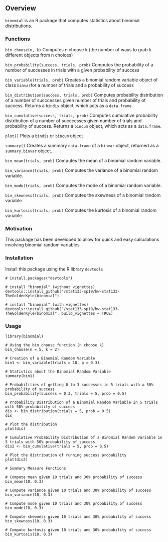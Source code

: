 ## Overview
`binomial` is an R package that computes statistics about binomial distributions.

### Functions
`bin_choose(n, k)` Computes n choose k (the number of ways to grab k different objects from n choices)

`bin_probability(success, trials, prob)` Computes the probability of a number of successes in trials with a given probability of success

`bin_variable(trials, prob)` Creates a binomial random variable object of class `binvar`for a number of trials and a probability of success

`bin_distribution(success, trials, prob)` Computes probability distribution of a number of succcesses given number of trials and probability of success. Returns a `bindis` object, which acts as a `data.frame`.

`bin_cumulative(success, trials, prob)` Computes cumulative probability distribution of a number of succcesses given number of trials and probability of success. Returns a `bincum` object, which acts as a `data.frame`.

`plot()` Plots a `bindis` or `bincum` object

`summary()` Creates a summary `data.frame` of a `binvar` object, returned as a `summary.binvar` object.

`bin_mean(trials, prob)` Computes the mean of a binomial random variable.

`bin_variance(trials, prob)` Computes the variance of a binomial random variable.

`bin_mode(trials, prob)` Computes the mode of a binomial random variable.

`bin_skewness(trials, prob)` Computes the skewness of a binomial random variable.

`bin_kurtosis(trials, prob)` Computes the kurtosis of a binomial random variable.

### Motivation
This package has been developed to allow for quick and easy calculations involving binomial random variables

### Installation
Install this package using the R library `devtools`
```
# install.packages("devtools") 

# install "binomial" (without vignettes)
devtools::install_github("/stat133-sp19/hw-stat133-TheGoldenKyle/binomial")

# install "binomial" (with vignettes)
devtools::install_github("/stat133-sp19/hw-stat133-TheGoldenKyle/binomial", build_vignettes = TRUE)
```

### Usage
```
library(binomial)

# Using the bin_choose function (n choose k)
bin_choose(n = 5, k = 2)

# Creation of a Binomial Random Variable
bin1 <- bin_variable(trials = 10, p = 0.3)

# Statistics about the Binomial Random Variable
summary(bin1)

# Probabilities of getting 0 to 3 successes in 5 trials with a 50% probability of success
bin_probability(success = 0:3, trials = 5, prob = 0.5)

# Probability Distribution of a Binomial Random Variable in 5 trials with 50% probability of success
dis <- bin_distribution(trials = 5, prob = 0.5)
dis

# Plot the distribution
plot(dis)

# Cumulative Probability Distribution of a Binomial Random Variable in 5 trials with 50% probability of success
dis2 <- bin_cumulative(trials = 5, prob = 0.5)

# Plot the distribution of running success probability 
plot(dis2)

# Summary Measure Functions

# Compute mean given 10 trials and 30% probability of success
bin_mean(10, 0.3)

# Compute variance given 10 trials and 30% probability of success
bin_variance(10, 0.3)

# Compute mode given 10 trials and 30% probability of success
bin_mode(10, 0.3)

# Compute skewness given 10 trials and 30% probability of success
bin_skewness(10, 0.3)

# Compute kurtosis given 10 trials and 30% probability of success
bin_kurtosis(10, 0.3)
```
